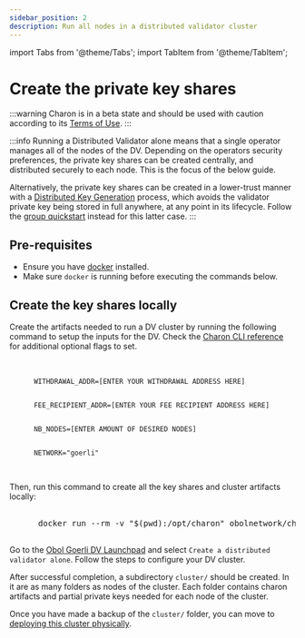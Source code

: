 ```yaml
---
sidebar_position: 2
description: Run all nodes in a distributed validator cluster
---
```


import Tabs from '@theme/Tabs';
import TabItem from '@theme/TabItem';

# Create the private key shares

:::warning
Charon is in a beta state and should be used with caution according to its [Terms of Use](https://obol.tech/terms.pdf).
:::

:::info
Running a Distributed Validator alone means that a single operator manages all of the nodes of the DV. Depending on the operators security preferences, the private key shares can be created centrally, and distributed securely to each node. This is the focus of the below guide.

Alternatively, the private key shares can be created in a lower-trust manner with a [Distributed Key Generation](../../key-concepts.md#distributed-validator-key-generation-ceremony) process, which avoids the validator private key being stored in full anywhere, at any point in its lifecycle. Follow the [group quickstart](./../group/index.md) instead for this latter case.
:::

## Pre-requisites

- Ensure you have [docker](https://docs.docker.com/engine/install/) installed.
- Make sure `docker` is running before executing the commands below.

## Create the key shares locally

<Tabs groupId="create-keys">
  <TabItem value="docker" label="Charon Command">
    Create the artifacts needed to run a DV cluster by running the following command to setup the inputs for the DV.
    Check the <a href="../../../charon/charon-cli-reference">Charon CLI reference</a> for additional optional flags to set.
    <br/><br/>
    <pre>
      <code>
      WITHDRAWAL_ADDR=[ENTER YOUR WITHDRAWAL ADDRESS HERE]
      <br/>
      FEE_RECIPIENT_ADDR=[ENTER YOUR FEE RECIPIENT ADDRESS HERE]
      <br/>
      NB_NODES=[ENTER AMOUNT OF DESIRED NODES]
      <br/>
      NETWORK="goerli"
      </code>
    </pre>
    Then, run this command to create all the key shares and cluster artifacts locally:<br/><br/>
    <pre>
      docker run --rm -v "$(pwd):/opt/charon" obolnetwork/charon:v0.19.0 create cluster --name="Quickstart Cluster" --withdrawal-addresses="{'\$\{WITHDRAWAL_ADDR\}'}" --fee-recipient-addresses="{'\$\{FEE_RECIPIENT_ADDR\}'}" --nodes="{'\$\{NB_NODES\}'}" --network="{'\$\{NETWORK\}'}" --num-validators=1 --cluster-dir="cluster"
    </pre>
  </TabItem>
  <TabItem value="launchpad" label="Launchpad UI" default>
    Go to the <a href="https://goerli.launchpad.obol.tech">Obol Goerli DV Launchpad</a> and select <code>Create a distributed validator alone</code>. Follow the steps to configure your DV cluster.
  </TabItem>
</Tabs>

After successful completion, a subdirectory `cluster/` should be created. In it are as many folders as nodes of the cluster. Each folder contains charon artifacts and partial private keys needed for each node of the cluster.

Once you have made a backup of the `cluster/` folder, you can move to [deploying this cluster physically](./deploy.md).